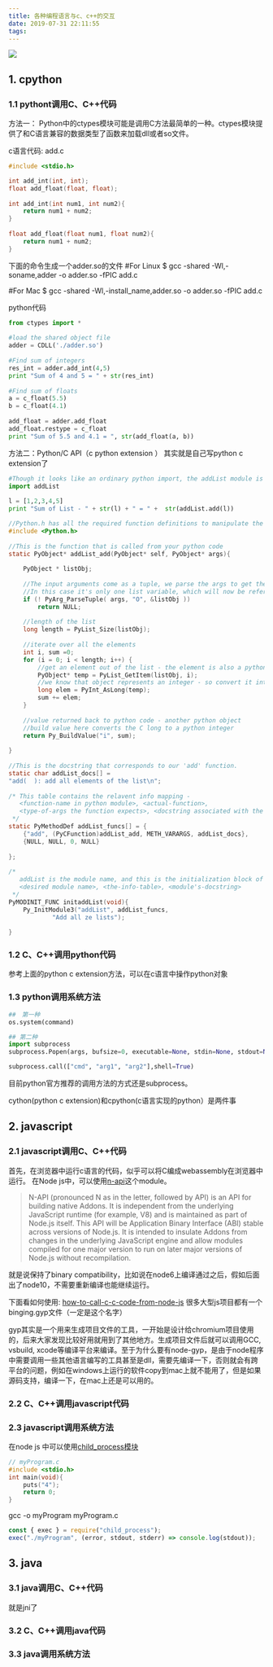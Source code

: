 ```yaml
---
title: 各种编程语言与c、c++的交互
date: 2019-07-31 22:11:55
tags:
---
```


![](https://www.haldir66.ga/static/imgs/SutherlandFalls_ZH-CN4602884079_1920x1080.jpg)
<!--more-->

## 1. cpython
### 1.1 pythont调用C、C++代码

方法一：
Python中的ctypes模块可能是调用C方法最简单的一种。ctypes模块提供了和C语言兼容的数据类型了函数来加载dll或者so文件。

c语言代码: add.c
```c
#include <stdio.h>

int add_int(int, int);
float add_float(float, float);
 
int add_int(int num1, int num2){
    return num1 + num2;
}
 
float add_float(float num1, float num2){
    return num1 + num2;
}
```
下面的命令生成一个adder.so的文件
#For Linux
$  gcc -shared -Wl,-soname,adder -o adder.so -fPIC add.c
 
#For Mac
$ gcc -shared -Wl,-install_name,adder.so -o adder.so -fPIC add.c

python代码
```python
from ctypes import *
 
#load the shared object file
adder = CDLL('./adder.so')
 
#Find sum of integers
res_int = adder.add_int(4,5)
print "Sum of 4 and 5 = " + str(res_int)
 
#Find sum of floats
a = c_float(5.5)
b = c_float(4.1)
 
add_float = adder.add_float
add_float.restype = c_float
print "Sum of 5.5 and 4.1 = ", str(add_float(a, b))
```


方法二：Python/C API（c python extension  ）
其实就是自己写python c extension了
```python
#Though it looks like an ordinary python import, the addList module is implemented in C
import addList
 
l = [1,2,3,4,5]
print "Sum of List - " + str(l) + " = " +  str(addList.add(l))
```

```c
//Python.h has all the required function definitions to manipulate the Python objects
#include <Python.h>
 
//This is the function that is called from your python code
static PyObject* addList_add(PyObject* self, PyObject* args){
 
    PyObject * listObj;
 
    //The input arguments come as a tuple, we parse the args to get the various variables
    //In this case it's only one list variable, which will now be referenced by listObj
    if (! PyArg_ParseTuple( args, "O", &listObj ))
        return NULL;
 
    //length of the list
    long length = PyList_Size(listObj);
 
    //iterate over all the elements
    int i, sum =0;
    for (i = 0; i < length; i++) {
        //get an element out of the list - the element is also a python objects
        PyObject* temp = PyList_GetItem(listObj, i);
        //we know that object represents an integer - so convert it into C long
        long elem = PyInt_AsLong(temp);
        sum += elem;
    }
 
    //value returned back to python code - another python object
    //build value here converts the C long to a python integer
    return Py_BuildValue("i", sum);
 
}
 
//This is the docstring that corresponds to our 'add' function.
static char addList_docs[] =
"add(  ): add all elements of the list\n";
 
/* This table contains the relavent info mapping -
   <function-name in python module>, <actual-function>,
   <type-of-args the function expects>, <docstring associated with the function>
 */
static PyMethodDef addList_funcs[] = {
    {"add", (PyCFunction)addList_add, METH_VARARGS, addList_docs},
    {NULL, NULL, 0, NULL}
 
};
 
/*
   addList is the module name, and this is the initialization block of the module.
   <desired module name>, <the-info-table>, <module's-docstring>
 */
PyMODINIT_FUNC initaddList(void){
    Py_InitModule3("addList", addList_funcs,
            "Add all ze lists");
 
}
```
### 1.2 C、C++调用python代码
参考上面的python c extension方法，可以在c语言中操作python对象


### 1.3 python调用系统方法
```py
##　第一种
os.system(command)

## 第二种
import subprocess
subprocess.Popen(args, bufsize=0, executable=None, stdin=None, stdout=None, stderr=None, preexec_fn=None, close_fds=False, shell=False, cwd=None, env=None, universal_newlines=False, startupinfo=None, creationflags=0)

subprocess.call(["cmd", "arg1", "arg2"],shell=True)
```
目前python官方推荐的调用方法的方式还是subprocess。


cython(python c extension)和cpython(c语言实现的python）是两件事

## 2. javascript
### 2.1 javascript调用C、C++代码
首先，在浏览器中运行c语言的代码，似乎可以将C编成webassembly在浏览器中运行。
在Node js中，可以使用[n-api](https://nodejs.org/api/n-api.html)这个module。
> N-API (pronounced N as in the letter, followed by API) is an API for building native Addons. It is independent from the underlying JavaScript runtime (for example, V8) and is maintained as part of Node.js itself. This API will be Application Binary Interface (ABI) stable across versions of Node.js. It is intended to insulate Addons from changes in the underlying JavaScript engine and allow modules compiled for one major version to run on later major versions of Node.js without recompilation. 

就是说保持了binary compatibility，比如说在node6上编译通过之后，假如后面出了node10，不需要重新编译也能继续运行。

下面看如何使用:
[how-to-call-c-c-code-from-node-js](https://medium.com/@tarkus/how-to-call-c-c-code-from-node-js-86a773033892)
很多大型js项目都有一个binging.gyp文件（一定是这个名字）

gyp其实是一个用来生成项目文件的工具，一开始是设计给chromium项目使用的，后来大家发现比较好用就用到了其他地方。生成项目文件后就可以调用GCC, vsbuild, xcode等编译平台来编译。至于为什么要有node-gyp，是由于node程序中需要调用一些其他语言编写的工具甚至是dll，需要先编译一下，否则就会有跨平台的问题，例如在windows上运行的软件copy到mac上就不能用了，但是如果源码支持，编译一下，在mac上还是可以用的。







### 2.2 C、C++调用javascript代码

### 2.3 javascript调用系统方法
在node js 中可以使用[child_process模块](https://nodejs.org/api/child_process.html#child_process_child_process_execfile_file_args_options_callback)

```c
// myProgram.c
#include <stdio.h>
int main(void){
    puts("4");
    return 0;
}
```
gcc -o myProgram myProgram.c

```js
const { exec } = require("child_process");
exec("./myProgram", (error, stdout, stderr) => console.log(stdout));
```


## 3. java
### 3.1 java调用C、C++代码
就是jni了

### 3.2 C、C++调用java代码

### 3.3 java调用系统方法
